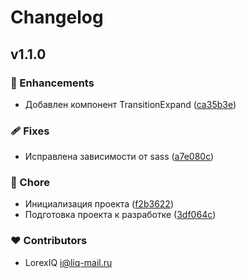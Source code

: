 # Changelog


## v1.1.0


### 🚀 Enhancements

- Добавлен компонент TransitionExpand ([ca35b3e](https://github.com/LorexIQ/nuxt-transition-expand/commit/ca35b3e))

### 🩹 Fixes

- Исправлена зависимости от sass ([a7e080c](https://github.com/LorexIQ/nuxt-transition-expand/commit/a7e080c))

### 🏡 Chore

- Инициализация проекта ([f2b3622](https://github.com/LorexIQ/nuxt-transition-expand/commit/f2b3622))
- Подготовка проекта к разработке ([3df064c](https://github.com/LorexIQ/nuxt-transition-expand/commit/3df064c))

### ❤️ Contributors

- LorexIQ <i@liq-mail.ru>

